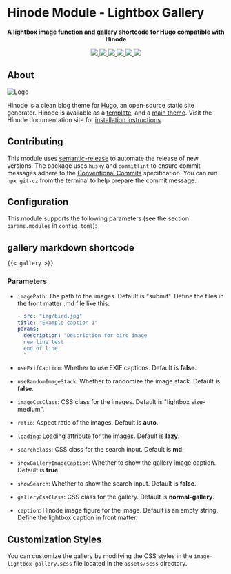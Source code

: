 # Hinode Module - Lightbox Gallery

<!-- Tagline -->
<p align="center">
    <b>A lightbox image function and gallery shortcode for Hugo compatible with Hinode</b>
    <br />
</p>

<!-- Badges -->
<p align="center">
    <a href="https://gohugo.io" alt="Hugo website">
        <img src="https://img.shields.io/badge/generator-hugo-brightgreen">
    </a>
    <a href="https://gethinode.com" alt="Hinode theme">
        <img src="https://img.shields.io/badge/theme-hinode-blue">
    </a>
    <a href="https://github.com/d-oit/hinode-mod-image-lightbox-gallery/commits/main" alt="Last commit">
        <img src="https://img.shields.io/github/last-commit/gethinode/mod-template.svg">
    </a>
    <a href="https://github.com/d-oit/hinode-mod-image-lightbox-gallery/issues" alt="Issues">
        <img src="https://img.shields.io/github/issues/gethinode/mod-template.svg">
    </a>
    <a href="https://github.com/d-oit/hinode-mod-image-lightbox-gallery/pulls" alt="Pulls">
        <img src="https://img.shields.io/github/issues-pr-raw/gethinode/mod-template.svg">
    </a>
    <a href="https://github.com/d-oit/hinode-mod-image-lightbox-gallery/blob/main/LICENSE" alt="License">
        <img src="https://img.shields.io/github/license/d-oit/hinode-mod-image-lightbox-gallery">
    </a>
</p>

## About

![Logo](https://raw.githubusercontent.com/gethinode/hinode/main/static/img/logo.png)

Hinode is a clean blog theme for [Hugo][hugo], an open-source static site generator. Hinode is available as a [template][repository_template], and a [main theme][repository]. <!-- This repository maintains a Hugo module to add [module][module] to a Hinode site. --> Visit the Hinode documentation site for [installation instructions][hinode_docs].

## Contributing

This module uses [semantic-release][semantic-release] to automate the release of new versions. The package uses `husky` and `commitlint` to ensure commit messages adhere to the [Conventional Commits][conventionalcommits] specification. You can run `npx git-cz` from the terminal to help prepare the commit message.

## Configuration

This module supports the following parameters (see the section `params.modules` in `config.toml`):

## gallery markdown shortcode

```markdown
{{< gallery >}}
```

### Parameters

- `imagePath`: The path to the images. Default is "submit". Define the files in the front matter .md file like this:

    ```yaml resources:
  - src: "img/bird.jpg"
    title: "Example caption 1"
    params:
      description: "Description for bird image
      new line test
      end of line
      "
    ```

- `useExifCaption`: Whether to use EXIF captions. Default is **false**.
- `useRandomImageStack`: Whether to randomize the image stack. Default is **false**.
- `imageCssClass`: CSS class for the images. Default is "lightbox size-medium".
- `ratio`: Aspect ratio of the images. Default is **auto**.
- `loading`: Loading attribute for the images. Default is **lazy**.
- `searchclass`: CSS class for the search input. Default is **md**.
- `showGalleryImageCaption`: Whether to show the gallery image caption. Default is **true**.
- `showSearch`: Whether to show the search input. Default is **false**.
- `galleryCssClass`: CSS class for the gallery. Default is **normal-gallery**.
- `caption`: Hinode image figure for the image. Default is an empty string. Define the lightbox caption in front matter.

## Customization Styles

You can customize the gallery by modifying the CSS styles in the `image-lightbox-gallery.scss` file located in the `assets/scss` directory.

<!-- MARKDOWN LINKS -->
[hugo]: https://gohugo.io
[hinode_docs]: https://gethinode.com
<!-- [module]: https://example.com -->
[repository]: https://github.com/gethinode/hinode.git
[repository_template]: https://github.com/gethinode/template.git
[conventionalcommits]: https://www.conventionalcommits.org
[husky]: https://typicode.github.io/husky/
[semantic-release]: https://semantic-release.gitbook.io/
